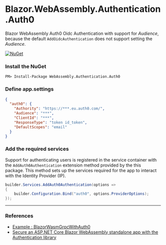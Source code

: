 # Blazor.WebAssembly.Authentication.Auth0
Blazor WebAssembly Auth0 Oidc Authentication with support for *Audience*, because the default `AddOidcAuthentication` does not support setting the *Audience*.

[![NuGet](https://buildstats.info/nuget/WebAssembly.Authentication.Auth0)](https://www.nuget.org/packages/WebAssembly.Authentication.Auth0)

### Install the NuGet

```
PM> Install-Package WebAssembly.Authentication.Auth0
```

### Define app.settings
``` json
{
  "auth0": {
    "Authority": "https://***.eu.auth0.com/",
    "Audience": "***",
    "ClientId": "***",
    "ResponseType": "token id_token",
    "DefaultScopes": "email"
  }
}
```

### Add the required services
Support for authenticating users is registered in the service container with the `AddAuth0Authentication` extension method provided by the this package.
This method sets up the services required for the app to interact with the Identity Provider (IP).
``` c#
builder.Services.AddAuth0Authentication(options =>
{
    builder.Configuration.Bind("auth0", options.ProviderOptions);
});
```

---
### References
- [Example : BlazorWasmGrpcWithAuth0](https://github.com/StefH/BlazorWasmGrpcWithAuth0)
- [Secure an ASP.NET Core Blazor WebAssembly standalone app with the Authentication library](https://docs.microsoft.com/en-us/aspnet/core/blazor/security/webassembly/standalone-with-authentication-library?view=aspnetcore-3.1)
